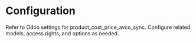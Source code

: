 # Configuration

Refer to Odoo settings for product_cost_price_avco_sync. Configure related models, access rights, and options as needed.
